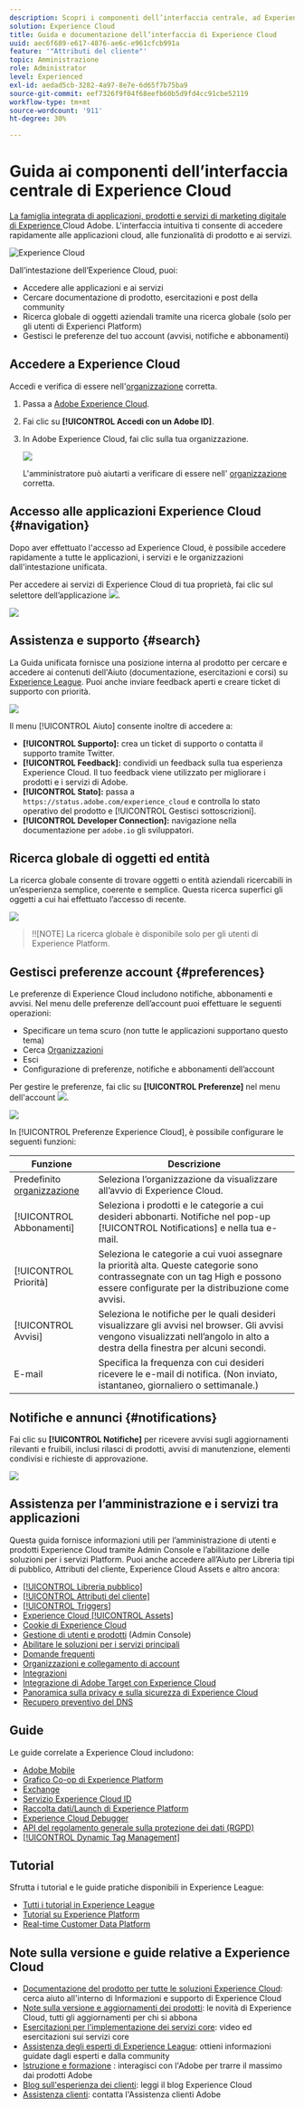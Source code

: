 ```yaml
---
description: Scopri i componenti dell’interfaccia centrale, ad Experience Cloud. Questa guida include l'amministrazione di utenti e prodotti nell'Admin Console, l'abilitazione di applicazioni per i servizi di Experience Cloud, e aiuto su Libreria tipi di pubblico, Attributi del cliente, Risorse di Experience Cloud e altro ancora.
solution: Experience Cloud
title: Guida e documentazione dell’interfaccia di Experience Cloud
uuid: aec6f689-e617-4876-ae6c-e961cfcb991a
feature: '"Attributi del cliente"'
topic: Amministrazione
role: Administrator
level: Experienced
exl-id: aedad5cb-3282-4a97-8e7e-6d65f7b75ba9
source-git-commit: eef7326f9f04f68eefb60b5d9fd4cc91cbe52119
workflow-type: tm+mt
source-wordcount: '911'
ht-degree: 30%

---
```


# Guida ai componenti dell’interfaccia centrale di Experience Cloud

[La famiglia integrata di applicazioni, prodotti e servizi di marketing digitale di Experience ](https://experience.adobe.com) Cloud Adobe. L&#39;interfaccia intuitiva ti consente di accedere rapidamente alle applicazioni cloud, alle funzionalità di prodotto e ai servizi.

![Experience Cloud](assets/landing.png)

Dall’intestazione dell’Experience Cloud, puoi:

* Accedere alle applicazioni e ai servizi
* Cercare documentazione di prodotto, esercitazioni e post della community
* Ricerca globale di oggetti aziendali tramite una ricerca globale (solo per gli utenti di Experienci Platform)
* Gestisci le preferenze del tuo account (avvisi, notifiche e abbonamenti)

## Accedere a Experience Cloud

Accedi e verifica di essere nell&#39;[organizzazione](organizations.md) corretta.

1. Passa a [Adobe Experience Cloud](https://experience.adobe.com).
1. Fai clic su **[!UICONTROL Accedi con un Adobe ID]**.
1. In Adobe Experience Cloud, fai clic sulla tua organizzazione.

   ![](assets/organizations-menu.png)

   L&#39;amministratore può aiutarti a verificare di essere nell&#39; [organizzazione](organizations.md) corretta.

## Accesso alle applicazioni Experience Cloud {#navigation}

Dopo aver effettuato l&#39;accesso ad Experience Cloud, è possibile accedere rapidamente a tutte le applicazioni, i servizi e le organizzazioni dall&#39;intestazione unificata.

Per accedere ai servizi di Experience Cloud di tua proprietà, fai clic sul selettore dell’applicazione ![](assets/menu-icon.png).

![](assets/platform-core-services.png)

## Assistenza e supporto {#search}

La Guida unificata fornisce una posizione interna al prodotto per cercare e accedere ai contenuti dell&#39;Aiuto (documentazione, esercitazioni e corsi) su [Experience League](https://experienceleague.adobe.com/?lang=it#home). Puoi anche inviare feedback aperti e creare ticket di supporto con priorità.

![](assets/search-menu.png)

Il menu [!UICONTROL Aiuto] consente inoltre di accedere a:

* **[!UICONTROL Supporto]:** crea un ticket di supporto o contatta il supporto   tramite Twitter.
* **[!UICONTROL Feedback]:** condividi un feedback sulla tua esperienza Experience Cloud. Il tuo feedback viene utilizzato per migliorare i prodotti e i servizi di Adobe.
* **[!UICONTROL Stato]:** passa a  `https://status.adobe.com/experience_cloud` e controlla lo stato operativo del prodotto e  [!UICONTROL Gestisci sottoscrizioni].
* **[!UICONTROL Developer Connection]:** navigazione nella documentazione per  `adobe.io` gli sviluppatori.

## Ricerca globale di oggetti ed entità

La ricerca globale consente di trovare oggetti o entità aziendali ricercabili in un’esperienza semplice, coerente e semplice. Questa ricerca superfici gli oggetti a cui hai effettuato l’accesso di recente.

![](assets/platform-search.png)

>!![NOTE]
La ricerca globale è disponibile solo per gli utenti di Experience Platform.

## Gestisci preferenze account {#preferences}

Le preferenze di Experience Cloud includono notifiche, abbonamenti e avvisi. Nel menu delle preferenze dell’account puoi effettuare le seguenti operazioni:

* Specificare un tema scuro (non tutte le applicazioni supportano questo tema)
* Cerca [Organizzazioni](organizations.md)
* Esci
* Configurazione di preferenze, notifiche e abbonamenti dell’account

Per gestire le preferenze, fai clic su **[!UICONTROL Preferenze]** nel menu dell&#39;account ![](assets/preferences-icon-sm.png).

![](assets/preferences-page.png)

In [!UICONTROL Preferenze Experience Cloud], è possibile configurare le seguenti funzioni:

| Funzione | Descrizione |
|--- |--- |
| Predefinito [organizzazione](organizations.md) | Seleziona l’organizzazione da visualizzare all’avvio di Experience Cloud. |
| [!UICONTROL Abbonamenti] | Seleziona i prodotti e le categorie a cui desideri abbonarti. Notifiche nel pop-up [!UICONTROL Notifications] e nella tua e-mail. |
| [!UICONTROL Priorità] | Seleziona le categorie a cui vuoi assegnare la priorità alta. Queste categorie sono contrassegnate con un tag High e possono essere configurate per la distribuzione come avvisi. |
| [!UICONTROL Avvisi] | Seleziona le notifiche per le quali desideri visualizzare gli avvisi nel browser. Gli avvisi vengono visualizzati nell’angolo in alto a destra della finestra per alcuni secondi. |
| E-mail | Specifica la frequenza con cui desideri ricevere le e-mail di notifica. (Non inviato, istantaneo, giornaliero o settimanale.) |

## Notifiche e annunci {#notifications}

Fai clic su **[!UICONTROL Notifiche]** per ricevere avvisi sugli aggiornamenti rilevanti e fruibili, inclusi rilasci di prodotti, avvisi di manutenzione, elementi condivisi e richieste di approvazione.

![](assets/notifications-menu-small.png)

## Assistenza per l’amministrazione e i servizi tra applicazioni

Questa guida fornisce informazioni utili per l’amministrazione di utenti e prodotti Experience Cloud tramite Admin Console e l’abilitazione delle soluzioni per i servizi Platform. Puoi anche accedere all’Aiuto per Libreria tipi di pubblico, Attributi del cliente, Experience Cloud Assets e altro ancora:

* [[!UICONTROL Libreria pubblico]](audience-library.md)
* [[!UICONTROL Attributi del cliente]](attributes.md)
* [[!UICONTROL Triggers]](triggers.md)
* [Experience Cloud [!UICONTROL Assets]](experience-cloud-assets.md)
* [Cookie di Experience Cloud](cookies-privacy.md)
* [Gestione di utenti e prodotti](admin-getting-started.md) (Admin Console)
* [Abilitare le soluzioni per i servizi principali](core-services.md)
* [Domande frequenti ](admin-getting-started.md)
* [Organizzazioni e collegamento di account](organizations.md)
* [Integrazioni](marketing-cloud-integrations.md)
* [Integrazione di Adobe Target con Experience Cloud](https://experienceleague.adobe.com/docs/target/using/integrate/a4t/a4t.html?lang=en)
* [Panoramica sulla privacy e sulla sicurezza di Experience Cloud](assets/Adobe-Marketing-Cloud-Privacy-and-Security-Overview.pdf)
* [Recupero preventivo del DNS](admin-getting-started.md#concept_6BC8C6856E3644F8956D7AD0A96383B7)

## Guide

Le guide correlate a Experience Cloud includono:

* [Adobe Mobile](https://experienceleague.adobe.com/docs/mobile-services/using/home.html?lang=en)
* [Grafico Co-op di Experience Platform](https://experienceleague.adobe.com/docs/device-co-op/using/home.html?lang=en)
* [Exchange](https://exchange.adobe.com/experiencecloud)
* [Servizio Experience Cloud ID](https://experienceleague.adobe.com/docs/id-service/using/home.html?lang=en)
* [Raccolta dati/Launch di Experience Platform](https://experienceleague.adobe.com/docs/launch.html?lang=en)
* [Experience Cloud Debugger](https://experienceleague.adobe.com/docs/debugger/using/experience-cloud-debugger.html?lang=en)
* [API del regolamento generale sulla protezione dei dati (RGPD)](https://www.adobe.io/apis/experiencecloud/gdpr.html)
* [[!UICONTROL Dynamic Tag Management]](https://experienceleague.adobe.com/docs/dtm/using/dtm-home.html?lang=en)

## Tutorial

Sfrutta i tutorial e le guide pratiche disponibili in Experience League:

* [Tutti i tutorial in Experience League](https://experienceleague.adobe.com/?lang=it#quick-how-tos)
* [Tutorial su Experience Platform](https://experienceleague.adobe.com/docs/launch-learn/tutorials/overview.html?lang=en)
* [Real-time Customer Data Platform](https://experienceleague.adobe.com/docs/platform-learn/tutorials/application-services/rtcdp/understanding-the-real-time-customer-data-platform.html?lang=en)

## Note sulla versione e guide relative a Experience Cloud

* [Documentazione del prodotto per tutte le soluzioni Experience Cloud](https://experienceleague.adobe.com/docs/home.html?lang=en): cerca aiuto all&#39;interno di Informazioni e supporto di Experience Cloud
* [Note sulla versione e aggiornamenti dei prodotti](https://experienceleague.adobe.com/docs/release-notes/experience-cloud/current.html?lang=en): le novità di Experience Cloud, tutti gli aggiornamenti per chi si abbona
* [Esercitazioni per l&#39;implementazione dei servizi core](https://experienceleague.adobe.com/docs/launch-learn/tutorials/overview.html?lang=en): video ed esercitazioni sui servizi core
* [Assistenza degli esperti di Experience League](https://experienceleague.adobe.com/?lang=it): ottieni informazioni guidate dagli esperti e dalla community
* [Istruzione e formazione](https://helpx.adobe.com/it/learning.html?promoid=KAUDK) : interagisci con l&#39;Adobe per trarre il massimo dai prodotti Adobe
* [Blog sull&#39;esperienza dei clienti](https://blog.adobe.com/en/topics/digital-transformation.html): leggi il blog Experience Cloud
* [Assistenza clienti](https://experienceleague.adobe.com/?support-solution=General&amp;lang=it#support): contatta l&#39;Assistenza clienti Adobe
